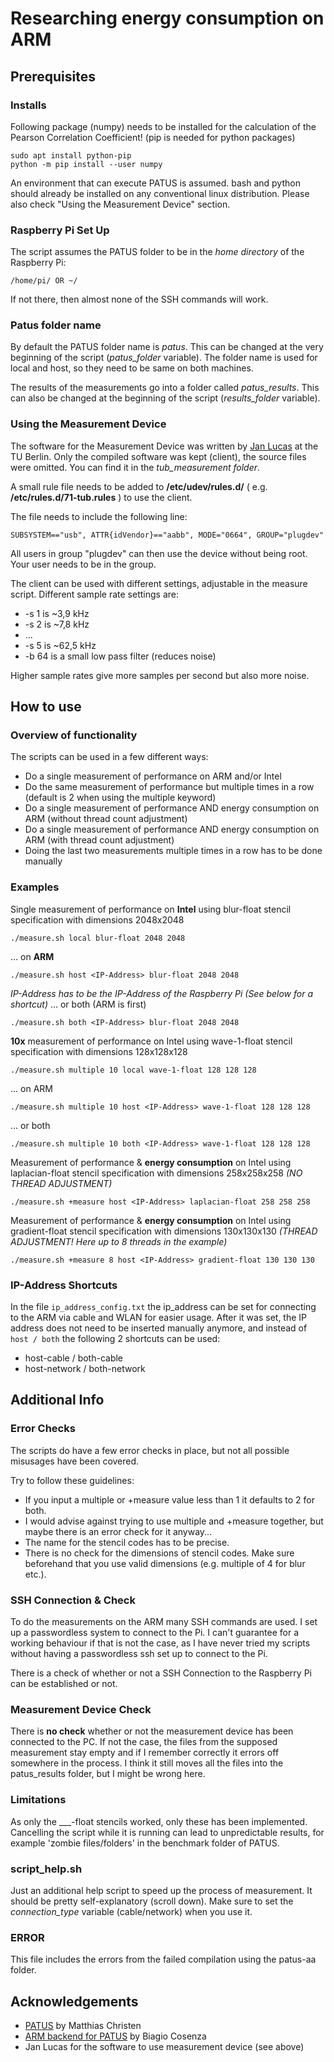 # Researching energy consumption on ARM

## Prerequisites

### Installs

Following package (numpy) needs to be installed for the calculation of the Pearson Correlation Coefficient! (pip is needed for python packages)
```
sudo apt install python-pip
python -m pip install --user numpy
```

An environment that can execute PATUS is assumed. bash and python should already be installed on any conventional linux distribution. Please also check "Using the Measurement Device" section.


### Raspberry Pi Set Up

The script assumes the PATUS folder to be in the *home directory* of the Raspberry Pi:
```
/home/pi/ OR ~/
```
If not there, then almost none of the SSH commands will work.


### Patus folder name

By default the PATUS folder name is *patus*. This can be changed at the very beginning of the script (*patus_folder* variable). The folder name is used for local and host, so they need to be same on both machines.

The results of the measurements go into a folder called *patus_results*. This can also be changed at the beginning of the script (*results_folder* variable).


### Using the Measurement Device

The software for the Measurement Device was written by [Jan Lucas](https://www.aes.tu-berlin.de/menue/mitarbeiterinnen/ehemalige_mitarbeiterinnen/lucas_jan) at the TU Berlin. Only the compiled software was kept (client), the source files were omitted. You can find it in the *tub_measurement folder*.

A small rule file needs to be added to **/etc/udev/rules.d/** ( e.g. **/etc/rules.d/71-tub.rules** ) to use the client.

The file needs to include the following line:

```
SUBSYSTEM=="usb", ATTR{idVendor}=="aabb", MODE="0664", GROUP="plugdev"
```

All users in group "plugdev" can then use the device without being root. Your user needs to be in the group.

The client can be used with different settings, adjustable in the measure script. Different sample rate settings are:
* -s 1 is ~3,9 kHz
* -s 2 is ~7,8 kHz
* ...
* -s 5 is ~62,5 kHz
* -b 64 is a small low pass filter (reduces noise)

Higher sample rates give more samples per second but also more noise.



## How to use

### Overview of functionality

The scripts can be used in a few different ways:

* Do a single measurement of performance on ARM and/or Intel
* Do the same measurement of performance but multiple times in a row (default is 2 when using the multiple keyword)
* Do a single measurement of performance AND energy consumption on ARM (without thread count adjustment)
* Do a single measurement of performance AND energy consumption on ARM (with thread count adjustment)
* Doing the last two measurements multiple times in a row has to be done manually


### Examples

Single measurement of performance on **Intel** using blur-float stencil specification with dimensions 2048x2048
```
./measure.sh local blur-float 2048 2048
```
... on **ARM** 
```
./measure.sh host <IP-Address> blur-float 2048 2048
```
*IP-Address has to be the IP-Address of the Raspberry Pi (See below for a shortcut)*
... or both (ARM is first)
```
./measure.sh both <IP-Address> blur-float 2048 2048
```


**10x** measurement of performance on Intel using wave-1-float stencil specification with dimensions 128x128x128
```
./measure.sh multiple 10 local wave-1-float 128 128 128
```
... on ARM  
```
./measure.sh multiple 10 host <IP-Address> wave-1-float 128 128 128
```
... or both
```
./measure.sh multiple 10 both <IP-Address> wave-1-float 128 128 128
```


Measurement of performance & **energy consumption** on Intel using laplacian-float stencil specification with dimensions 258x258x258 *(NO THREAD ADJUSTMENT)*
```
./measure.sh +measure host <IP-Address> laplacian-float 258 258 258
```


Measurement of performance & **energy consumption** on Intel using gradient-float stencil specification with dimensions 130x130x130 *(THREAD ADJUSTMENT! Here up to 8 threads in the example)*
```
./measure.sh +measure 8 host <IP-Address> gradient-float 130 130 130
```


### IP-Address Shortcuts
In the file ```ip_address_config.txt``` the ip_address can be set for connecting to the ARM via cable and WLAN for easier usage.
After it was set, the IP address does not need to be inserted manually anymore, and instead of ```host / both``` the following 2 shortcuts can be used:
* host-cable / both-cable
* host-network / both-network


## Additional Info

### Error Checks

The scripts do have a few error checks in place, but not all possible misusages have been covered.

Try to follow these guidelines:
* If you input a multiple or +measure value less than 1 it defaults to 2 for both.
* I would advise against trying to use multiple and +measure together, but maybe there is an error check for it anyway...
* The name for the stencil codes has to be precise.
* There is no check for the dimensions of stencil codes. Make sure beforehand that you use valid dimensions (e.g. multiple of 4 for blur etc.).


### SSH Connection & Check

To do the measurements on the ARM many SSH commands are used. I set up a passwordless system to connect to the Pi. I can't guarantee for a working behaviour if that is not the case, as I have never tried my scripts without having a passwordless ssh set up to connect to the Pi.

There is a check of whether or not a SSH Connection to the Raspberry Pi can be established or not.


### Measurement Device Check

There is **no check** whether or not the measurement device has been connected to the PC. If not the case, the files from the supposed measurement stay empty and if I remember correctly it errors off somewhere in the process. I think it still moves all the files into the patus_results folder, but I might be wrong here.


### Limitations

As only the ___-float stencils worked, only these has been implemented. Cancelling the script while it is running can lead to unpredictable results, for example 'zombie files/folders' in the benchmark folder of PATUS.


### script_help.sh

Just an additional help script to speed up the process of measurement. It should be pretty self-explanatory (scroll down). Make sure to set the *connection_type* variable (cable/network) when you use it.


### __ERROR__

This file includes the errors from the failed compilation using the patus-aa folder.



## Acknowledgements

* [PATUS](https://github.com/matthias-christen/patus) by Matthias Christen
* [ARM backend for PATUS](https://github.com/bcosenza/patus-aa) by Biagio Cosenza
* Jan Lucas for the software to use measurement device (see above)
